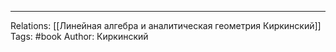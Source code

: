 
___
Relations: [[Линейная алгебра и аналитическая геометрия Киркинский]] 
Tags: #book 
Author: Киркинский